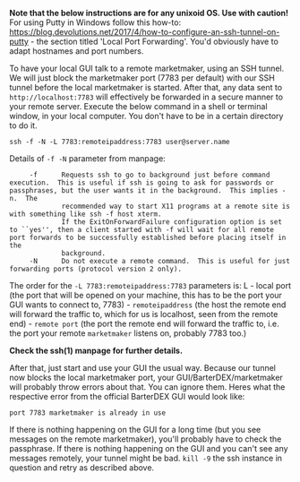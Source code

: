 **Note that the below instructions are for any unixoid OS. Use with caution!** For using Putty in Windows follow this how-to: https://blog.devolutions.net/2017/4/how-to-configure-an-ssh-tunnel-on-putty - the section titled 'Local Port Forwarding'. You'd obviously have to adapt hostnames and port numbers.

To have your local GUI talk to a remote marketmaker, using an SSH tunnel. We will just block the marketmaker port (7783 per default) with our SSH tunnel before the local marketmaker is started. After that, any data sent to `http://localhost:7783` will effectively be forwarded in a secure manner to your remote server. Execute the below command in a shell or terminal window, in your local computer. You don't have to be in a certain directory to do it.

```shell
ssh -f -N -L 7783:remoteipaddress:7783 user@server.name
```
Details of `-f -N` parameter from manpage:
```
     -f      Requests ssh to go to background just before command execution.  This is useful if ssh is going to ask for passwords or passphrases, but the user wants it in the background.  This implies -n.  The
             recommended way to start X11 programs at a remote site is with something like ssh -f host xterm.
             If the ExitOnForwardFailure configuration option is set to ``yes'', then a client started with -f will wait for all remote port forwards to be successfully established before placing itself in the
             background.
     -N      Do not execute a remote command.  This is useful for just forwarding ports (protocol version 2 only).
```

The order for the `-L 7783:remoteipaddress:7783` parameters is: 
    L - local port (the port that will be opened on your machine, this has to be the port your GUI wants to connect to, 7783)
    - `remoteipaddress` (the host the remote end will forward the traffic to, which for us is localhost, seen from the remote end)
    - `remote port`  (the port the remote end will forward the traffic to, i.e. the port your remote `marketmaker` listens on, probably 7783 too.)
    
**Check the ssh(1) manpage for further details.**

After that, just start and use your GUI the usual way. Because our tunnel now blocks the local marketmaker port, your GUI/BarterDEX/marketmaker will probably throw errors about that. You can ignore them. Heres what the respective error from the official BarterDEX GUI would look like:
```
port 7783 marketmaker is already in use
```

If there is nothing happening on the GUI for a long time (but you see messages on the remote marketmaker), you'll probably have to check the passphrase.
If there is nothing happening on the GUI and you can't see any messages remotely, your tunnel might be bad. `kill -9` the ssh instance in question and retry as described above.